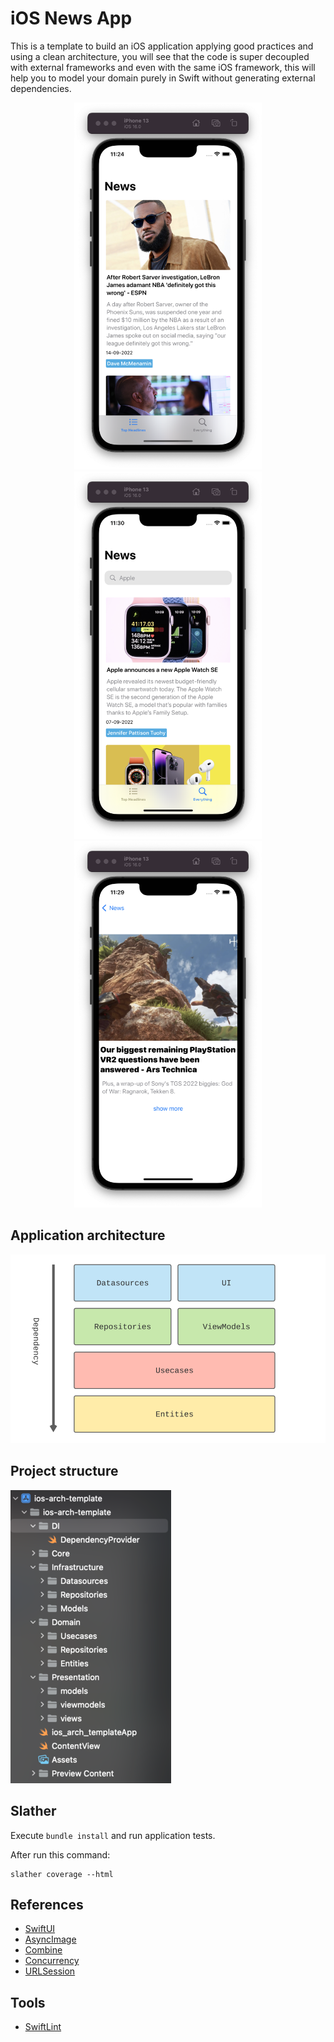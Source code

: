 # iOS News App
This is a template to build an iOS application applying good practices and using a clean architecture, you will see that the code is super decoupled with external frameworks and even with the same iOS framework, this will help you to model your domain purely in Swift without generating external dependencies.

<p align="center">
  <img width="300" src="https://github.com/santimattius/ios-news-app/blob/main/screenshots/news_home.png?raw=true" alt="Screenshot home"/>
  <img width="300" src="https://github.com/santimattius/ios-news-app/blob/main/screenshots/news_search.png?raw=true" alt="Screenshot home"/>
  <img width="300" src="https://github.com/santimattius/ios-news-app/blob/main/screenshots/new_detail.png?raw=true" alt="Screenshot home"/>
</p>

## Application architecture

<p align="center">
  <img width="600" src="https://github.com/santimattius/ios-arch-template/blob/main/screenshots/clean-arch-diagram.png?raw=true" alt="General architecture"/>
</p>

## Project structure

<p align="left">
  <img src="https://github.com/santimattius/ios-arch-template/blob/main/screenshots/project-structure.png?raw=true" alt="Project structure"/>
</p>

## Slather

Execute `bundle install` and run application tests.

After run this command:

```shell
slather coverage --html
```

## References

- [SwiftUI](https://developer.apple.com/xcode/swiftui/)
- [AsyncImage](https://developer.apple.com/documentation/swiftui/asyncimage)
- [Combine](https://developer.apple.com/documentation/combine)
- [Concurrency](https://docs.swift.org/swift-book/LanguageGuide/Concurrency.html)
- [URLSession](https://developer.apple.com/documentation/foundation/urlsession)

## Tools
- [SwiftLint](https://github.com/realm/SwiftLint)
